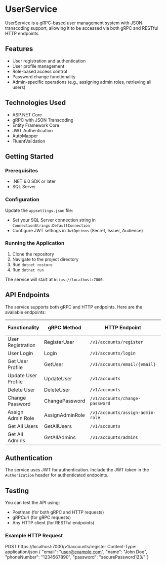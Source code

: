 # UserService

UserService is a gRPC-based user management system with JSON transcoding support, allowing it to be accessed via both gRPC and RESTful HTTP endpoints.

## Features

- User registration and authentication
- User profile management
- Role-based access control
- Password change functionality
- Admin-specific operations (e.g., assigning admin roles, retrieving all users)

## Technologies Used

- ASP.NET Core
- gRPC with JSON Transcoding
- Entity Framework Core
- JWT Authentication
- AutoMapper
- FluentValidation

## Getting Started

### Prerequisites

- .NET 6.0 SDK or later
- SQL Server

### Configuration

Update the `appsettings.json` file:
- Set your SQL Server connection string in `ConnectionStrings:DefaultConnection`
- Configure JWT settings in `JwtOptions` (Secret, Issuer, Audience)

### Running the Application

1. Clone the repository
2. Navigate to the project directory
3. Run `dotnet restore`
4. Run `dotnet run`

The service will start at `https://localhost:7000`.

## API Endpoints

The service supports both gRPC and HTTP endpoints. Here are the available endpoints:

| Functionality     | gRPC Method     | HTTP Endpoint               | HTTP Method |
|-------------------|-----------------|-----------------------------|-------------|
| User Registration | RegisterUser    | `/v1/accounts/register`     | POST        |
| User Login        | Login           | `/v1/accounts/login`        | POST        |
| Get User Profile  | GetUser         | `/v1/accounts/email/{email}`| GET         |
| Update User Profile| UpdateUser     | `/v1/accounts`              | PUT         |
| Delete User       | DeleteUser      | `/v1/accounts`              | DELETE      |
| Change Password   | ChangePassword  | `/v1/accounts/change-password`| POST      |
| Assign Admin Role | AssignAdminRole | `/v1/accounts/assign-admin-role`| POST    |
| Get All Users     | GetAllUsers     | `/v1/accounts`               | GET        |
| Get All Admins    | GetAllAdmins    | `/v1/accounts/admins`        | GET        |

## Authentication

The service uses JWT for authentication. Include the JWT token in the `Authorization` header for authenticated endpoints.

## Testing

You can test the API using:
- Postman (for both gRPC and HTTP requests)
- gRPCurl (for gRPC requests)
- Any HTTP client (for RESTful endpoints)

### Example HTTP Request

  POST https://localhost:7000/v1/accounts/register
  Content-Type: application/json
  {
  "email": "user@example.com",
  "name": "John Doe",
  "phoneNumber": "1234567890",
  "password": "securePassword123/"
  }
